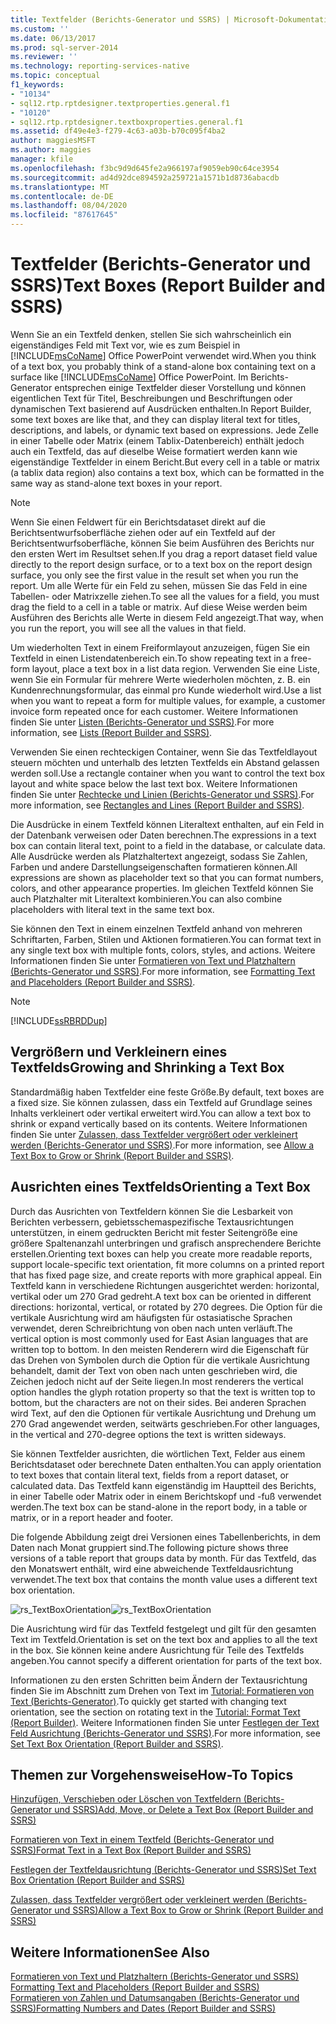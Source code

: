 ```yaml
---
title: Textfelder (Berichts-Generator und SSRS) | Microsoft-Dokumentation
ms.custom: ''
ms.date: 06/13/2017
ms.prod: sql-server-2014
ms.reviewer: ''
ms.technology: reporting-services-native
ms.topic: conceptual
f1_keywords:
- "10134"
- sql12.rtp.rptdesigner.textproperties.general.f1
- "10120"
- sql12.rtp.rptdesigner.textboxproperties.general.f1
ms.assetid: df49e4e3-f279-4c63-a03b-b70c095f4ba2
author: maggiesMSFT
ms.author: maggies
manager: kfile
ms.openlocfilehash: f3bc9d9d645fe2a966197af9059eb90c64ce3954
ms.sourcegitcommit: ad4d92dce894592a259721a1571b1d8736abacdb
ms.translationtype: MT
ms.contentlocale: de-DE
ms.lasthandoff: 08/04/2020
ms.locfileid: "87617645"
---
```

# <a name="text-boxes-report-builder-and-ssrs"></a><span data-ttu-id="da036-102">Textfelder (Berichts-Generator und SSRS)</span><span class="sxs-lookup"><span data-stu-id="da036-102">Text Boxes (Report Builder and SSRS)</span></span>
  <span data-ttu-id="da036-103">Wenn Sie an ein Textfeld denken, stellen Sie sich wahrscheinlich ein eigenständiges Feld mit Text vor, wie es zum Beispiel in [!INCLUDE[msCoName](../../includes/msconame-md.md)] Office PowerPoint verwendet wird.</span><span class="sxs-lookup"><span data-stu-id="da036-103">When you think of a text box, you probably think of a stand-alone box containing text on a surface like [!INCLUDE[msCoName](../../includes/msconame-md.md)] Office PowerPoint.</span></span> <span data-ttu-id="da036-104">Im Berichts-Generator entsprechen einige Textfelder dieser Vorstellung und können eigentlichen Text für Titel, Beschreibungen und Beschriftungen oder dynamischen Text basierend auf Ausdrücken enthalten.</span><span class="sxs-lookup"><span data-stu-id="da036-104">In Report Builder, some text boxes are like that, and they can display literal text for titles, descriptions, and labels, or dynamic text based on expressions.</span></span> <span data-ttu-id="da036-105">Jede Zelle in einer Tabelle oder Matrix (einem Tablix-Datenbereich) enthält jedoch auch ein Textfeld, das auf dieselbe Weise formatiert werden kann wie eigenständige Textfelder in einem Bericht.</span><span class="sxs-lookup"><span data-stu-id="da036-105">But every cell in a table or matrix (a tablix data region) also contains a text box, which can be formatted in the same way as stand-alone text boxes in your report.</span></span>  
  
> [!NOTE]  
>  <span data-ttu-id="da036-106">Wenn Sie einen Feldwert für ein Berichtsdataset direkt auf die Berichtsentwurfsoberfläche ziehen oder auf ein Textfeld auf der Berichtsentwurfsoberfläche, können Sie beim Ausführen des Berichts nur den ersten Wert im Resultset sehen.</span><span class="sxs-lookup"><span data-stu-id="da036-106">If you drag a report dataset field value directly to the report design surface, or to a text box on the report design surface, you only see the first value in the result set when you run the report.</span></span> <span data-ttu-id="da036-107">Um alle Werte für ein Feld zu sehen, müssen Sie das Feld in eine Tabellen- oder Matrixzelle ziehen.</span><span class="sxs-lookup"><span data-stu-id="da036-107">To see all the values for a field, you must drag the field to a cell in a table or matrix.</span></span> <span data-ttu-id="da036-108">Auf diese Weise werden beim Ausführen des Berichts alle Werte in diesem Feld angezeigt.</span><span class="sxs-lookup"><span data-stu-id="da036-108">That way, when you run the report, you will see all the values in that field.</span></span>  
  
 <span data-ttu-id="da036-109">Um wiederholten Text in einem Freiformlayout anzuzeigen, fügen Sie ein Textfeld in einen Listendatenbereich ein.</span><span class="sxs-lookup"><span data-stu-id="da036-109">To show repeating text in a free-form layout, place a text box in a list data region.</span></span> <span data-ttu-id="da036-110">Verwenden Sie eine Liste, wenn Sie ein Formular für mehrere Werte wiederholen möchten, z. B. ein Kundenrechnungsformular, das einmal pro Kunde wiederholt wird.</span><span class="sxs-lookup"><span data-stu-id="da036-110">Use a list when you want to repeat a form for multiple values, for example, a customer invoice form repeated once for each customer.</span></span> <span data-ttu-id="da036-111">Weitere Informationen finden Sie unter [Listen &#40;Berichts-Generator und SSRS&#41;](create-invoices-and-forms-with-lists-report-builder-and-ssrs.md).</span><span class="sxs-lookup"><span data-stu-id="da036-111">For more information, see [Lists &#40;Report Builder and SSRS&#41;](create-invoices-and-forms-with-lists-report-builder-and-ssrs.md).</span></span>  
  
 <span data-ttu-id="da036-112">Verwenden Sie einen rechteckigen Container, wenn Sie das Textfeldlayout steuern möchten und unterhalb des letzten Textfelds ein Abstand gelassen werden soll.</span><span class="sxs-lookup"><span data-stu-id="da036-112">Use a rectangle container when you want to control the text box layout and white space below the last text box.</span></span> <span data-ttu-id="da036-113">Weitere Informationen finden Sie unter [Rechtecke und Linien (Berichts-Generator und SSRS)](rectangles-and-lines-report-builder-and-ssrs.md).</span><span class="sxs-lookup"><span data-stu-id="da036-113">For more information, see [Rectangles and Lines &#40;Report Builder and SSRS&#41;](rectangles-and-lines-report-builder-and-ssrs.md).</span></span>  
  
 <span data-ttu-id="da036-114">Die Ausdrücke in einem Textfeld können Literaltext enthalten, auf ein Feld in der Datenbank verweisen oder Daten berechnen.</span><span class="sxs-lookup"><span data-stu-id="da036-114">The expressions in a text box can contain literal text, point to a field in the database, or calculate data.</span></span> <span data-ttu-id="da036-115">Alle Ausdrücke werden als Platzhaltertext angezeigt, sodass Sie Zahlen, Farben und andere Darstellungseigenschaften formatieren können.</span><span class="sxs-lookup"><span data-stu-id="da036-115">All expressions are shown as placeholder text so that you can format numbers, colors, and other appearance properties.</span></span> <span data-ttu-id="da036-116">Im gleichen Textfeld können Sie auch Platzhalter mit Literaltext kombinieren.</span><span class="sxs-lookup"><span data-stu-id="da036-116">You can also combine placeholders with literal text in the same text box.</span></span>  
  
 <span data-ttu-id="da036-117">Sie können den Text in einem einzelnen Textfeld anhand von mehreren Schriftarten, Farben, Stilen und Aktionen formatieren.</span><span class="sxs-lookup"><span data-stu-id="da036-117">You can format text in any single text box with multiple fonts, colors, styles, and actions.</span></span> <span data-ttu-id="da036-118">Weitere Informationen finden Sie unter [Formatieren von Text und Platzhaltern &#40;Berichts-Generator und SSRS&#41;](formatting-text-and-placeholders-report-builder-and-ssrs.md).</span><span class="sxs-lookup"><span data-stu-id="da036-118">For more information, see [Formatting Text and Placeholders &#40;Report Builder and SSRS&#41;](formatting-text-and-placeholders-report-builder-and-ssrs.md).</span></span>  
  
> [!NOTE]  
>  [!INCLUDE[ssRBRDDup](../../includes/ssrbrddup-md.md)]  
  
##  <a name="growing-and-shrinking-a-text-box"></a><a name="GrowShrinkTextBox"></a> <span data-ttu-id="da036-119">Vergrößern und Verkleinern eines Textfelds</span><span class="sxs-lookup"><span data-stu-id="da036-119">Growing and Shrinking a Text Box</span></span>  
 <span data-ttu-id="da036-120">Standardmäßig haben Textfelder eine feste Größe.</span><span class="sxs-lookup"><span data-stu-id="da036-120">By default, text boxes are a fixed size.</span></span> <span data-ttu-id="da036-121">Sie können zulassen, dass ein Textfeld auf Grundlage seines Inhalts verkleinert oder vertikal erweitert wird.</span><span class="sxs-lookup"><span data-stu-id="da036-121">You can allow a text box to shrink or expand vertically based on its contents.</span></span> <span data-ttu-id="da036-122">Weitere Informationen finden Sie unter [Zulassen, dass Textfelder vergrößert oder verkleinert werden &#40;Berichts-Generator und SSRS&#41;](allow-a-text-box-to-grow-or-shrink-report-builder-and-ssrs.md).</span><span class="sxs-lookup"><span data-stu-id="da036-122">For more information, see [Allow a Text Box to Grow or Shrink &#40;Report Builder and SSRS&#41;](allow-a-text-box-to-grow-or-shrink-report-builder-and-ssrs.md).</span></span>  
  
## <a name="orienting-a-text-box"></a><span data-ttu-id="da036-123">Ausrichten eines Textfelds</span><span class="sxs-lookup"><span data-stu-id="da036-123">Orienting a Text Box</span></span>  
 <span data-ttu-id="da036-124">Durch das Ausrichten von Textfeldern können Sie die Lesbarkeit von Berichten verbessern, gebietsschemaspezifische Textausrichtungen unterstützen, in einem gedruckten Bericht mit fester Seitengröße eine größere Spaltenanzahl unterbringen und grafisch ansprechendere Berichte erstellen.</span><span class="sxs-lookup"><span data-stu-id="da036-124">Orienting text boxes can help you create more readable reports, support locale-specific text orientation, fit more columns on a printed report that has fixed page size, and create reports with more graphical appeal.</span></span> <span data-ttu-id="da036-125">Ein Textfeld kann in verschiedene Richtungen ausgerichtet werden: horizontal, vertikal oder um 270 Grad gedreht.</span><span class="sxs-lookup"><span data-stu-id="da036-125">A text box can be oriented in different directions: horizontal, vertical, or rotated by 270 degrees.</span></span> <span data-ttu-id="da036-126">Die Option für die vertikale Ausrichtung wird am häufigsten für ostasiatische Sprachen verwendet, deren Schreibrichtung von oben nach unten verläuft.</span><span class="sxs-lookup"><span data-stu-id="da036-126">The vertical option is most commonly used for East Asian languages that are written top to bottom.</span></span> <span data-ttu-id="da036-127">In den meisten Renderern wird die Eigenschaft für das Drehen von Symbolen durch die Option für die vertikale Ausrichtung behandelt, damit der Text von oben nach unten geschrieben wird, die Zeichen jedoch nicht auf der Seite liegen.</span><span class="sxs-lookup"><span data-stu-id="da036-127">In most renderers the vertical option handles the glyph rotation property so that the text is written top to bottom, but the characters are not on their sides.</span></span> <span data-ttu-id="da036-128">Bei anderen Sprachen wird Text, auf den die Optionen für vertikale Ausrichtung und Drehung um 270 Grad angewendet werden, seitwärts geschrieben.</span><span class="sxs-lookup"><span data-stu-id="da036-128">For other languages, in the vertical and 270-degree options the text is written sideways.</span></span>  
  
 <span data-ttu-id="da036-129">Sie können Textfelder ausrichten, die wörtlichen Text, Felder aus einem Berichtsdataset oder berechnete Daten enthalten.</span><span class="sxs-lookup"><span data-stu-id="da036-129">You can apply orientation to text boxes that contain literal text, fields from a report dataset, or calculated data.</span></span> <span data-ttu-id="da036-130">Das Textfeld kann eigenständig im Hauptteil des Berichts, in einer Tabelle oder Matrix oder in einem Berichtskopf und -fuß verwendet werden.</span><span class="sxs-lookup"><span data-stu-id="da036-130">The text box can be stand-alone in the report body, in a table or matrix, or in a report header and footer.</span></span>  
  
 <span data-ttu-id="da036-131">Die folgende Abbildung zeigt drei Versionen eines Tabellenberichts, in dem Daten nach Monat gruppiert sind.</span><span class="sxs-lookup"><span data-stu-id="da036-131">The following picture shows three versions of a table report that groups data by month.</span></span> <span data-ttu-id="da036-132">Für das Textfeld, das den Monatswert enthält, wird eine abweichende Textfeldausrichtung verwendet.</span><span class="sxs-lookup"><span data-stu-id="da036-132">The text box that contains the month value uses a different text box orientation.</span></span>  
  
 <span data-ttu-id="da036-133">![rs_TextBoxOrientation](../media/rs-textboxorientation.gif "rs_TextBoxOrientation")</span><span class="sxs-lookup"><span data-stu-id="da036-133">![rs_TextBoxOrientation](../media/rs-textboxorientation.gif "rs_TextBoxOrientation")</span></span>  
  
 <span data-ttu-id="da036-134">Die Ausrichtung wird für das Textfeld festgelegt und gilt für den gesamten Text im Textfeld.</span><span class="sxs-lookup"><span data-stu-id="da036-134">Orientation is set on the text box and applies to all the text in the box.</span></span> <span data-ttu-id="da036-135">Sie können keine andere Ausrichtung für Teile des Textfelds angeben.</span><span class="sxs-lookup"><span data-stu-id="da036-135">You cannot specify a different orientation for parts of the text box.</span></span>  
  
 <span data-ttu-id="da036-136">Informationen zu den ersten Schritten beim Ändern der Textausrichtung finden Sie im Abschnitt zum Drehen von Text im [Tutorial: Formatieren von Text &#40;Berichts-Generator&#41;](../tutorial-format-text-report-builder.md).</span><span class="sxs-lookup"><span data-stu-id="da036-136">To quickly get started with changing text orientation, see the section on rotating text in the [Tutorial: Format Text &#40;Report Builder&#41;](../tutorial-format-text-report-builder.md).</span></span> <span data-ttu-id="da036-137">Weitere Informationen finden Sie unter [Festlegen der Text Feld Ausrichtung &#40;Berichts-Generator und SSRS&#41;](set-text-box-orientation-report-builder-and-ssrs.md).</span><span class="sxs-lookup"><span data-stu-id="da036-137">For more information, see [Set Text Box Orientation &#40;Report Builder and SSRS&#41;](set-text-box-orientation-report-builder-and-ssrs.md).</span></span>  
  
##  <a name="how-to-topics"></a><a name="HowTo"></a><span data-ttu-id="da036-138">Themen zur Vorgehensweise</span><span class="sxs-lookup"><span data-stu-id="da036-138">How-To Topics</span></span>  
 [<span data-ttu-id="da036-139">Hinzufügen, Verschieben oder Löschen von Textfeldern &#40;Berichts-Generator und SSRS&#41;</span><span class="sxs-lookup"><span data-stu-id="da036-139">Add, Move, or Delete a Text Box &#40;Report Builder and SSRS&#41;</span></span>](add-move-or-delete-a-text-box-report-builder-and-ssrs.md)  
  
 [<span data-ttu-id="da036-140">Formatieren von Text in einem Textfeld (Berichts-Generator und SSRS)</span><span class="sxs-lookup"><span data-stu-id="da036-140">Format Text in a Text Box &#40;Report Builder and SSRS&#41;</span></span>](format-text-in-a-text-box-report-builder-and-ssrs.md)  
  
 [<span data-ttu-id="da036-141">Festlegen der Textfeldausrichtung &#40;Berichts-Generator und SSRS&#41;</span><span class="sxs-lookup"><span data-stu-id="da036-141">Set Text Box Orientation &#40;Report Builder and SSRS&#41;</span></span>](set-text-box-orientation-report-builder-and-ssrs.md)  
  
 [<span data-ttu-id="da036-142">Zulassen, dass Textfelder vergrößert oder verkleinert werden &#40;Berichts-Generator und SSRS&#41;</span><span class="sxs-lookup"><span data-stu-id="da036-142">Allow a Text Box to Grow or Shrink &#40;Report Builder and SSRS&#41;</span></span>](allow-a-text-box-to-grow-or-shrink-report-builder-and-ssrs.md)  
  
## <a name="see-also"></a><span data-ttu-id="da036-143">Weitere Informationen</span><span class="sxs-lookup"><span data-stu-id="da036-143">See Also</span></span>  
 <span data-ttu-id="da036-144">[Formatieren von Text und Platzhaltern &#40;Berichts-Generator und SSRS&#41;](formatting-text-and-placeholders-report-builder-and-ssrs.md) </span><span class="sxs-lookup"><span data-stu-id="da036-144">[Formatting Text and Placeholders &#40;Report Builder and SSRS&#41;](formatting-text-and-placeholders-report-builder-and-ssrs.md) </span></span>  
 [<span data-ttu-id="da036-145">Formatieren von Zahlen und Datumsangaben &#40;Berichts-Generator und SSRS&#41;</span><span class="sxs-lookup"><span data-stu-id="da036-145">Formatting Numbers and Dates &#40;Report Builder and SSRS&#41;</span></span>](formatting-numbers-and-dates-report-builder-and-ssrs.md)  
  
  
